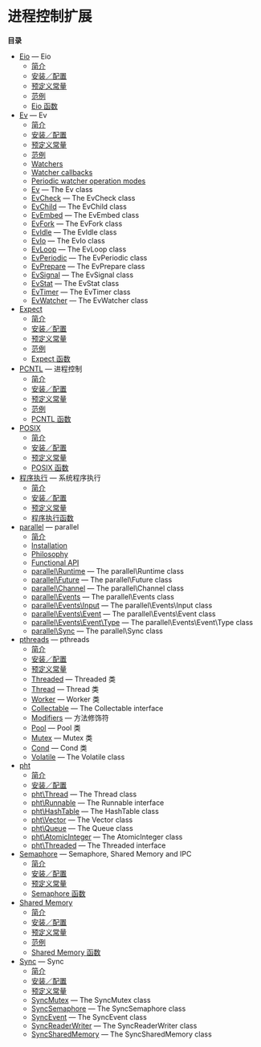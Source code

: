 进程控制扩展
============

**目录**

-   [Eio](/book/eio.html) — Eio
    -   [简介](/intro/eio.html)
    -   [安装／配置](/eio/setup.html)
    -   [预定义常量](/eio/constants.html)
    -   [范例](/eio/examples.html)
    -   [Eio 函数](/ref/eio.html)
-   [Ev](/book/ev.html) — Ev
    -   [简介](/intro/ev.html)
    -   [安装／配置](/ev/setup.html)
    -   [预定义常量](/ev/global/constants.html)
    -   [范例](/ev/examples.html)
    -   [Watchers](/ev/watchers.html)
    -   [Watcher callbacks](/ev/watcher-callbacks.html)
    -   [Periodic watcher operation modes](/ev/periodic-modes.html)
    -   [Ev](/class/ev.html) — The Ev class
    -   [EvCheck](/class/evcheck.html) — The EvCheck class
    -   [EvChild](/class/evchild.html) — The EvChild class
    -   [EvEmbed](/class/evembed.html) — The EvEmbed class
    -   [EvFork](/class/evfork.html) — The EvFork class
    -   [EvIdle](/class/evidle.html) — The EvIdle class
    -   [EvIo](/class/evio.html) — The EvIo class
    -   [EvLoop](/class/evloop.html) — The EvLoop class
    -   [EvPeriodic](/class/evperiodic.html) — The EvPeriodic class
    -   [EvPrepare](/class/evprepare.html) — The EvPrepare class
    -   [EvSignal](/class/evsignal.html) — The EvSignal class
    -   [EvStat](/class/evstat.html) — The EvStat class
    -   [EvTimer](/class/evtimer.html) — The EvTimer class
    -   [EvWatcher](/class/evwatcher.html) — The EvWatcher class
-   [Expect](/book/expect.html)
    -   [简介](/intro/expect.html)
    -   [安装／配置](/expect/setup.html)
    -   [预定义常量](/expect/constants.html)
    -   [范例](/expect/examples.html)
    -   [Expect 函数](/ref/expect.html)
-   [PCNTL](/book/pcntl.html) — 进程控制
    -   [简介](/intro/pcntl.html)
    -   [安装／配置](/pcntl/setup.html)
    -   [预定义常量](/pcntl/constants.html)
    -   [范例](/pcntl/examples.html)
    -   [PCNTL 函数](/ref/pcntl.html)
-   [POSIX](/book/posix.html)
    -   [简介](/intro/posix.html)
    -   [安装／配置](/posix/setup.html)
    -   [预定义常量](/posix/constants.html)
    -   [POSIX 函数](/ref/posix.html)
-   [程序执行](/book/exec.html) — 系统程序执行
    -   [简介](/intro/exec.html)
    -   [安装／配置](/exec/setup.html)
    -   [预定义常量](/exec/constants.html)
    -   [程序执行函数](/ref/exec.html)
-   [parallel](/book/parallel.html) — parallel
    -   [简介](/intro/parallel.html)
    -   [Installation](/parallel/setup.html)
    -   [Philosophy](/philosophy/parallel.html)
    -   [Functional API](/functional/parallel.html)
    -   [parallel\\Runtime](/class/parallel-runtime.html) — The
        parallel\\Runtime class
    -   [parallel\\Future](/class/parallel-future.html) — The
        parallel\\Future class
    -   [parallel\\Channel](/class/parallel-channel.html) — The
        parallel\\Channel class
    -   [parallel\\Events](/class/parallel-events.html) — The
        parallel\\Events class
    -   [parallel\\Events\\Input](/class/parallel-events-input.html) —
        The parallel\\Events\\Input class
    -   [parallel\\Events\\Event](/class/parallel-events-event.html) —
        The parallel\\Events\\Event class
    -   [parallel\\Events\\Event\\Type](/class/parallel-events-event-type.html)
        — The parallel\\Events\\Event\\Type class
    -   [parallel\\Sync](/class/parallel-sync.html) — The parallel\\Sync
        class
-   [pthreads](/book/pthreads.html) — pthreads
    -   [简介](/intro/pthreads.html)
    -   [安装／配置](/pthreads/setup.html)
    -   [预定义常量](/pthreads/constants.html)
    -   [Threaded](/class/threaded.html) — Threaded 类
    -   [Thread](/class/thread.html) — Thread 类
    -   [Worker](/class/worker.html) — Worker 类
    -   [Collectable](/class/collectable.html) — The Collectable
        interface
    -   [Modifiers](/pthreads/modifiers.html) — 方法修饰符
    -   [Pool](/class/pool.html) — Pool 类
    -   [Mutex](/class/mutex.html) — Mutex 类
    -   [Cond](/class/cond.html) — Cond 类
    -   [Volatile](/class/volatile.html) — The Volatile class
-   [pht](/book/pht.html)
    -   [简介](/intro/pht.html)
    -   [安装／配置](/pht/setup.html)
    -   [pht\\Thread](/class/pht-thread.html) — The Thread class
    -   [pht\\Runnable](/class/pht-runnable.html) — The Runnable
        interface
    -   [pht\\HashTable](/class/pht-hashtable.html) — The HashTable
        class
    -   [pht\\Vector](/class/pht-vector.html) — The Vector class
    -   [pht\\Queue](/class/pht-queue.html) — The Queue class
    -   [pht\\AtomicInteger](/class/pht-atomicinteger.html) — The
        AtomicInteger class
    -   [pht\\Threaded](/class/pht-threaded.html) — The Threaded
        interface
-   [Semaphore](/book/sem.html) — Semaphore, Shared Memory and IPC
    -   [简介](/intro/sem.html)
    -   [安装／配置](/sem/setup.html)
    -   [预定义常量](/sem/constants.html)
    -   [Semaphore 函数](/ref/sem.html)
-   [Shared Memory](/book/shmop.html)
    -   [简介](/intro/shmop.html)
    -   [安装／配置](/shmop/setup.html)
    -   [预定义常量](/shmop/constants.html)
    -   [范例](/shmop/examples.html)
    -   [Shared Memory 函数](/ref/shmop.html)
-   [Sync](/book/sync.html) — Sync
    -   [简介](/intro/sync.html)
    -   [安装／配置](/sync/setup.html)
    -   [预定义常量](/sync/constants.html)
    -   [SyncMutex](/class/syncmutex.html) — The SyncMutex class
    -   [SyncSemaphore](/class/syncsemaphore.html) — The SyncSemaphore
        class
    -   [SyncEvent](/class/syncevent.html) — The SyncEvent class
    -   [SyncReaderWriter](/class/syncreaderwriter.html) — The
        SyncReaderWriter class
    -   [SyncSharedMemory](/class/syncsharedmemory.html) — The
        SyncSharedMemory class

